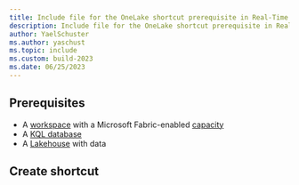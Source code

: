 ```yaml
---
title: Include file for the OneLake shortcut prerequisite in Real-Time Analytics
description: Include file for the OneLake shortcut prerequisite in Real-Time Analytics
author: YaelSchuster
ms.author: yaschust
ms.topic: include
ms.custom: build-2023
ms.date: 06/25/2023
---
```


## Prerequisites

* A [workspace](../get-started/create-workspaces.md) with a Microsoft Fabric-enabled [capacity](../enterprise/licenses.md#capacity)
* A [KQL database](create-database.md)
* A [Lakehouse](../data-engineering/create-lakehouse.md) with data

## Create shortcut
